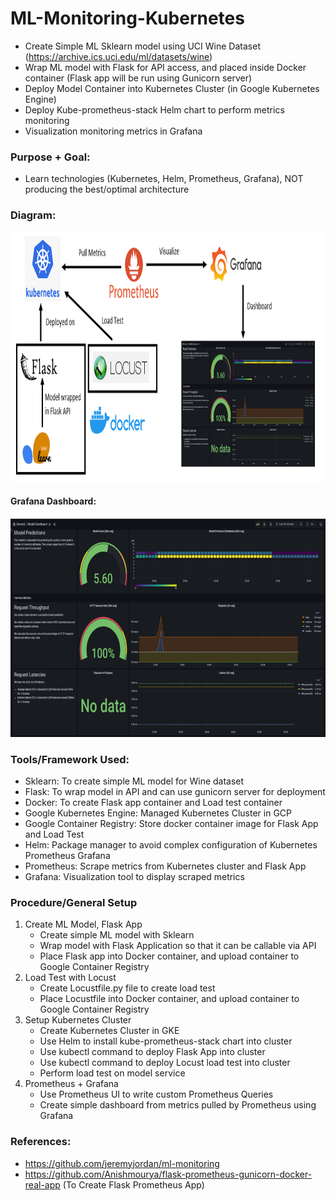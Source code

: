 # ML-Monitoring-Kubernetes

- Create Simple ML Sklearn model using UCI Wine Dataset (https://archive.ics.uci.edu/ml/datasets/wine)
- Wrap ML model with Flask for API access, and placed inside Docker container (Flask app will be run using Gunicorn server)
- Deploy Model Container into Kubernetes Cluster (in Google Kubernetes Engine)
- Deploy Kube-prometheus-stack Helm chart to perform metrics monitoring
- Visualization monitoring metrics in Grafana

### Purpose + Goal:
- Learn technologies (Kubernetes, Helm, Prometheus, Grafana), NOT producing the best/optimal architecture

### Diagram:
<p align="center"> <img src=https://github.com/jsantoso2/ML-Monitoring-Kubernetes/blob/main/images/Diagram.png height="400"></p>

#### Grafana Dashboard:
<p align="center"> <img src=https://github.com/jsantoso2/ML-Monitoring-Kubernetes/blob/main/images/Dashboard.png height="350"></p>

### Tools/Framework Used:
- Sklearn: To create simple ML model for Wine dataset
- Flask: To wrap model in API and can use gunicorn server for deployment
- Docker: To create Flask app container and Load test container
- Google Kubernetes Engine: Managed Kubernetes Cluster in GCP
- Google Container Registry: Store docker container image for Flask App and Load Test
- Helm: Package manager to avoid complex configuration of Kubernetes Prometheus Grafana
- Prometheus: Scrape metrics from Kubernetes cluster and Flask App
- Grafana: Visualization tool to display scraped metrics

### Procedure/General Setup
1. Create ML Model, Flask App
    - Create simple ML model with Sklearn
    - Wrap model with Flask Application so that it can be callable via API
    - Place Flask app into Docker container, and upload container to Google Container Registry
2. Load Test with Locust
    - Create Locustfile.py file to create load test
    - Place Locustfile into Docker container, and upload container to Google Container Registry
3. Setup Kubernetes Cluster
    - Create Kubernetes Cluster in GKE
    - Use Helm to install kube-prometheus-stack chart into cluster
    - Use kubectl command to deploy Flask App into cluster
    - Use kubectl command to deploy Locust load test into cluster
    - Perform load test on model service
4. Prometheus + Grafana
    - Use Prometheus UI to write custom Prometheus Queries
    - Create simple dashboard from metrics pulled by Prometheus using Grafana

### References:
- https://github.com/jeremyjordan/ml-monitoring 
- https://github.com/Anishmourya/flask-prometheus-gunicorn-docker-real-app (To Create Flask Prometheus App)
